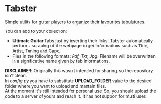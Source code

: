 # Tabster

Simple utility for guitar players to organize their favourites tabulatures. <br>

You can add to your collection:
<ul>
<li>
<b>Ultimate Guitar</b> Tabs just by inserting their links. 
Tabster automatically performs scraping of the webpage to get informations such as Title, Artist, Tuning and Capo.
</li>
<li>
Files in the following formats: <i>Pdf, Txt, Jpg</i>. Filename will be overwritten in a significative name given by tab informations.
</li>
</ul>


<b>DISCLAIMER</b>: Originally this wasn't intended for sharing, so the repository isn't clean. <br>
In <i>config.py</i> you have to substitute <b>UPLOAD_FOLDER</b> value to the desired folder where you want to upload and mantain files.
<br>At the moment it's still intended for personal use. So, you should upload the code to a server of yours and reach it. 
It has not support for multi user.
